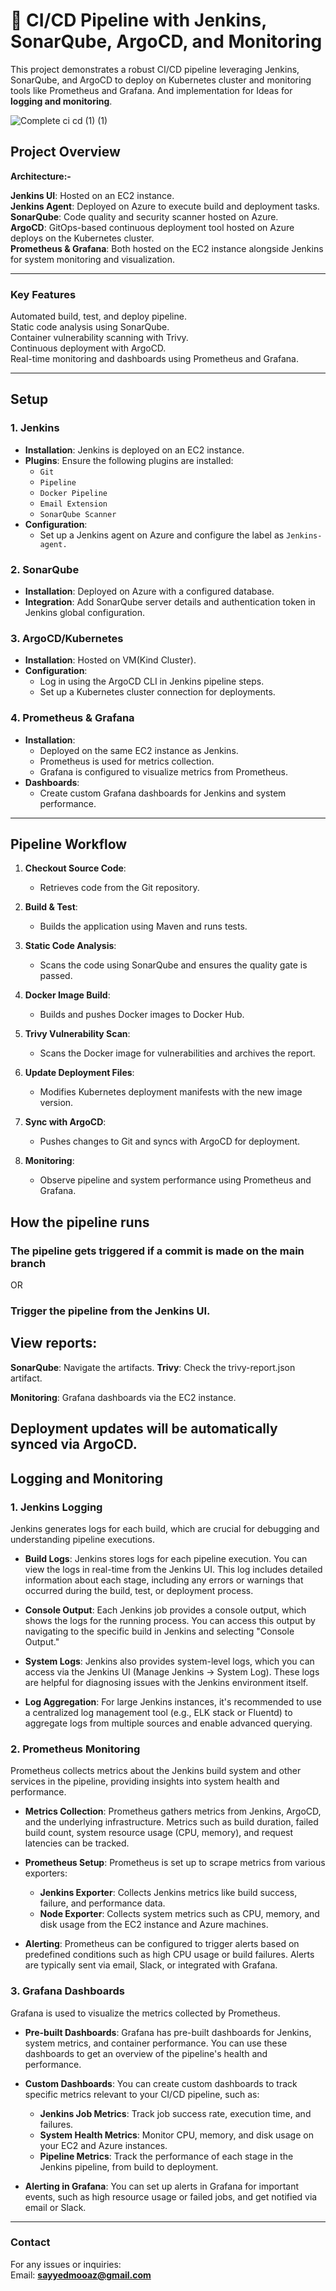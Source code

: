 # **🚀 CI/CD Pipeline with Jenkins, SonarQube, ArgoCD, and Monitoring**<br>
This project demonstrates a robust CI/CD pipeline leveraging Jenkins, SonarQube, and ArgoCD to deploy on Kubernetes cluster and monitoring tools like Prometheus and Grafana. And implementation for Ideas for **logging and monitoring**.

![Complete ci cd (1) (1)](https://github.com/user-attachments/assets/faadab4b-4a55-4442-b525-36986a9ec49e)

## **Project Overview**

**Architecture:-**

**Jenkins UI**: Hosted on an EC2 instance.<br>
****Jenkins** Agent**: Deployed on Azure to execute build and deployment tasks.<br>
**SonarQube**: Code quality and security scanner hosted on Azure.<br>
**ArgoCD**: GitOps-based continuous deployment tool hosted on Azure deploys on the Kubernetes cluster.<br>
**Prometheus & Grafana**: Both hosted on the EC2 instance alongside Jenkins for system monitoring and visualization.<br>

---

### **Key Features**
Automated build, test, and deploy pipeline.<br>
Static code analysis using SonarQube.<br>
Container vulnerability scanning with Trivy.<br>
Continuous deployment with ArgoCD.<br>
Real-time monitoring and dashboards using Prometheus and Grafana.<br>

---

## Setup 

### 1. **Jenkins**
- **Installation**: Jenkins is deployed on an EC2 instance.
- **Plugins**: Ensure the following plugins are installed:
  - `Git`
  - `Pipeline`
  - `Docker Pipeline`
  - `Email Extension`
  - `SonarQube Scanner`
- **Configuration**:
  - Set up a Jenkins agent on Azure and configure the label as `Jenkins-agent.`

### 2. **SonarQube**
- **Installation**: Deployed on Azure with a configured database.
- **Integration**: Add SonarQube server details and authentication token in Jenkins global configuration.

### 3. **ArgoCD/Kubernetes**
- **Installation**: Hosted on VM(Kind Cluster).
- **Configuration**:
  - Log in using the ArgoCD CLI in Jenkins pipeline steps.
  - Set up a Kubernetes cluster connection for deployments.

### 4. **Prometheus & Grafana**
- **Installation**:
  - Deployed on the same EC2 instance as Jenkins.
  - Prometheus is used for metrics collection.
  - Grafana is configured to visualize metrics from Prometheus.
- **Dashboards**:
  - Create custom Grafana dashboards for Jenkins and system performance.

---
## Pipeline Workflow

1. **Checkout Source Code**:
   - Retrieves code from the Git repository.

2. **Build & Test**:
   - Builds the application using Maven and runs tests.

3. **Static Code Analysis**:
   - Scans the code using SonarQube and ensures the quality gate is passed.

4. **Docker Image Build**:
   - Builds and pushes Docker images to Docker Hub.

5. **Trivy Vulnerability Scan**:
   - Scans the Docker image for vulnerabilities and archives the report.

6. **Update Deployment Files**:
   - Modifies Kubernetes deployment manifests with the new image version.

7. **Sync with ArgoCD**:
   - Pushes changes to Git and syncs with ArgoCD for deployment.

8. **Monitoring**:
   - Observe pipeline and system performance using Prometheus and Grafana.


## How the pipeline runs
### The pipeline gets triggered if a commit is made on the main branch
OR
### Trigger the pipeline from the Jenkins UI.

## **View reports:**

**SonarQube**: Navigate the artifacts.
**Trivy**: Check the trivy-report.json artifact.

**Monitoring**:  Grafana dashboards via the EC2 instance.


## **Deployment updates will be automatically synced via ArgoCD.**

## Logging and Monitoring

### 1. **Jenkins Logging**

Jenkins generates logs for each build, which are crucial for debugging and understanding pipeline executions.

- **Build Logs**: Jenkins stores logs for each pipeline execution. You can view the logs in real-time from the Jenkins UI. This log includes detailed information about each stage, including any errors or warnings that occurred during the build, test, or deployment process.
  
- **Console Output**: Each Jenkins job provides a console output, which shows the logs for the running process. You can access this output by navigating to the specific build in Jenkins and selecting "Console Output."

- **System Logs**: Jenkins also provides system-level logs, which you can access via the Jenkins UI (Manage Jenkins → System Log). These logs are helpful for diagnosing issues with the Jenkins environment itself.

- **Log Aggregation**: For large Jenkins instances, it's recommended to use a centralized log management tool (e.g., ELK stack or Fluentd) to aggregate logs from multiple sources and enable advanced querying.

### 2. **Prometheus Monitoring**

Prometheus collects metrics about the Jenkins build system and other services in the pipeline, providing insights into system health and performance.

- **Metrics Collection**: Prometheus gathers metrics from Jenkins, ArgoCD, and the underlying infrastructure. Metrics such as build duration, failed build count, system resource usage (CPU, memory), and request latencies can be tracked.
  
- **Prometheus Setup**: Prometheus is set up to scrape metrics from various exporters:
  - **Jenkins Exporter**: Collects Jenkins metrics like build success, failure, and performance data.
  - **Node Exporter**: Collects system metrics such as CPU, memory, and disk usage from the EC2 instance and Azure machines.

- **Alerting**: Prometheus can be configured to trigger alerts based on predefined conditions such as high CPU usage or build failures. Alerts are typically sent via email, Slack, or integrated with Grafana.

### 3. **Grafana Dashboards**

Grafana is used to visualize the metrics collected by Prometheus.

- **Pre-built Dashboards**: Grafana has pre-built dashboards for Jenkins, system metrics, and container performance. You can use these dashboards to get an overview of the pipeline's health and performance.
  
- **Custom Dashboards**: You can create custom dashboards to track specific metrics relevant to your CI/CD pipeline, such as:
  - **Jenkins Job Metrics**: Track job success rate, execution time, and failures.
  - **System Health Metrics**: Monitor CPU, memory, and disk usage on your EC2 and Azure instances.
  - **Pipeline Metrics**: Track the performance of each stage in the Jenkins pipeline, from build to deployment.

- **Alerting in Grafana**: You can set up alerts in Grafana for important events, such as high resource usage or failed jobs, and get notified via email or Slack.

---

### **Contact**
For any issues or inquiries: <br>
Email: **sayyedmooaz@gmail.com**
